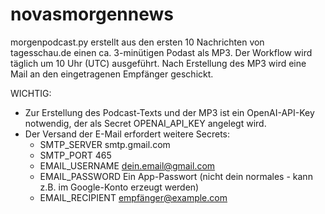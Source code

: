 # novasmorgennews

morgenpodcast.py erstellt aus den ersten 10 Nachrichten von tagesschau.de einen ca. 3-minütigen Podast als MP3.
Der Workflow wird täglich um 10 Uhr (UTC) ausgeführt.
Nach Erstellung des MP3 wird eine Mail an den eingetragenen Empfänger geschickt.

WICHTIG:
- Zur Erstellung des Podcast-Texts und der MP3 ist ein OpenAI-API-Key notwendig, der als Secret OPENAI_API_KEY angelegt wird.
- Der Versand der E-Mail erfordert weitere Secrets:
  - SMTP_SERVER	smtp.gmail.com
  - SMTP_PORT	465
  - EMAIL_USERNAME	dein.email@gmail.com
  - EMAIL_PASSWORD	Ein App-Passwort (nicht dein normales - kann z.B. im Google-Konto erzeugt werden)
  - EMAIL_RECIPIENT	empfänger@example.com
 
  
